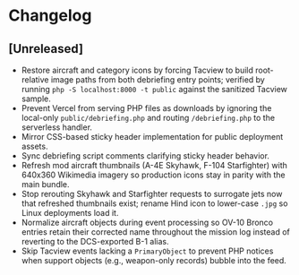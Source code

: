 # Changelog

## [Unreleased]
- Restore aircraft and category icons by forcing Tacview to build root-relative image paths from both debriefing entry points; verified by running `php -S localhost:8000 -t public` against the sanitized Tacview sample.
- Prevent Vercel from serving PHP files as downloads by ignoring the local-only `public/debriefing.php` and routing `/debriefing.php` to the serverless handler.
- Mirror CSS-based sticky header implementation for public deployment assets.
- Sync debriefing script comments clarifying sticky header behavior.
- Refresh mod aircraft thumbnails (A-4E Skyhawk, F-104 Starfighter) with 640x360 Wikimedia imagery so production icons stay in parity with the main bundle.
- Stop rerouting Skyhawk and Starfighter requests to surrogate jets now that refreshed thumbnails exist; rename Hind icon to lower-case `.jpg` so Linux deployments load it.
- Normalize aircraft objects during event processing so OV-10 Bronco entries retain their corrected name throughout the mission log instead of reverting to the DCS-exported B-1 alias.
- Skip Tacview events lacking a `PrimaryObject` to prevent PHP notices when support objects (e.g., weapon-only records) bubble into the feed.
